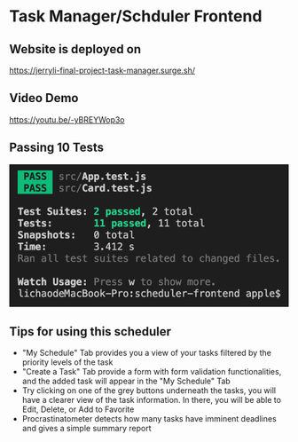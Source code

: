# Task Manager/Schduler Frontend

## Website is deployed on
https://jerryli-final-project-task-manager.surge.sh/

## Video Demo
https://youtu.be/-yBREYWop3o

## Passing 10 Tests

![Passing 10 Tests](10TestsPassed.png)

## Tips for using this scheduler

- "My Schedule" Tab provides you a view of your tasks filtered by the priority levels of the task
- "Create a Task" Tab provide a form with form validation functionalities, and the added task will appear in the "My Schedule" Tab
- Try clicking on one of the grey buttons underneath the tasks, you will have a clearer view of the task information. In there, you will be able to Edit, Delete, or Add to Favorite
- Procrastinatometer detects how many tasks have imminent deadlines and gives a simple summary report
